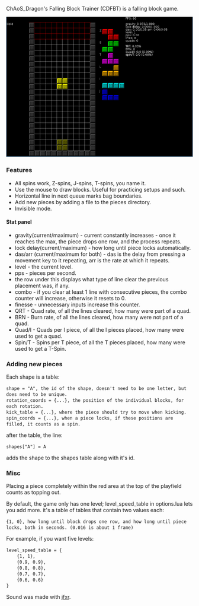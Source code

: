 ChAoS_Dragon's Falling Block Trainer (CDFBT) is a falling block game.

![Screenshot](gameplay.png)

### Features

* All spins work, Z-spins, J-spins, T-spins, you name it.
* Use the mouse to draw blocks. Useful for practicing setups and such.
* Horizontal line in next queue marks bag boundaries.
* Add new pieces by adding a file to the pieces directory.
* Invisible mode.

#### Stat panel
* gravity(current/maximum) - current constantly increases - once it reaches the max, the piece drops one row, and the process repeats.
* lock delay(current/maximum) - how long until piece locks automatically.
* das/arr (current/maximum for both) - das is the delay from pressing a movement key to it repeating, arr is the rate at which it repeats.
* level - the current level.
* pps - pieces per second.
* the row under this displays what type of line clear the previous placement was, if any.
* combo - if you clear at least 1 line with consecutive pieces, the combo counter will increase, otherwise it resets to 0.
* finesse - unnecessary inputs increase this counter.
* QRT - Quad rate, of all the lines cleared, how many were part of a quad.
* BRN - Burn rate, of all the lines cleared, how many were not part of a quad.
* Quad/I - Quads per I piece, of all the I pieces placed, how many were used to get a quad.
* Spin/T - Spins per T piece, of all the T pieces placed, how many were used to get a T-Spin.

### Adding new pieces

Each shape is a table:

    shape = "A", the id of the shape, doesn't need to be one letter, but does need to be unique.
    rotation_coords = {...}, the position of the individual blocks, for each rotation.
    kick_table = {...}, where the piece should try to move when kicking.
    spin_coords = {...}, when a piece locks, if these positions are filled, it counts as a spin.

after the table, the line:

    shapes["A"] = A

adds the shape to the shapes table along with it's id.

### Misc

Placing a piece completely within the red area at the top of the playfield
counts as topping out.

By default, the game only has one level; level_speed_table in options.lua lets
you add more. it's a table of tables that contain two values each:

    {1, 0}, how long until block drops one row, and how long until piece locks, both in seconds. (0.016 is about 1 frame)

For example, if you want five levels:

    level_speed_table = {
        {1, 1},
        {0.9, 0.9},
        {0.8, 0.8},
        {0.7, 0.7},
        {0.6, 0.6}
    }

Sound was made with [jfxr](https://jfxr.frozenfractal.com/#).

